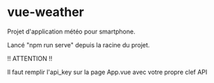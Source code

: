 # vue-weather

Projet d'application météo pour smartphone.

Lancé "npm run serve" depuis la racine du projet.

!! ATTENTION !!

Il faut remplir l'api_key sur la page App.vue avec votre propre clef API
